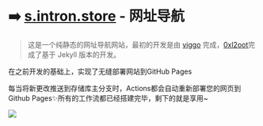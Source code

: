 # ➡️ [s.intron.store](https://s.intron.store/) - 网址导航


> 这是一个纯静态的网址导航网站，最初的开发是由 [viggo](http://viggoz.com/) 完成，[0xl2oot](https://github.com/0xl2oot/webstack-jekyll)完成了基于 Jekyll 版本的开发。

在之前开发的基础上，实现了无缝部署网站到GitHub Pages

每当将新更改推送到存储库主分支时，Actions都会自动重新部署您的网页到Github Pages✨所有的工作流都已经搭建完毕，剩下的就是享用~

![](https://camo.githubusercontent.com/b0b4616f0a28848924fe3ae7adbd8f139e14e209cad0a93e94f9529126a047cc/687474703a2f2f7777772e776562737461636b2e63632f6173736574732f696d616765732f707265766965772e676966)
